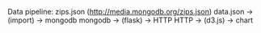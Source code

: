 Data pipeline:
zips.json (http://media.mongodb.org/zips.json)
data.json -> (import) -> mongodb
mongodb -> (flask) -> HTTP
HTTP -> (d3.js) -> chart
